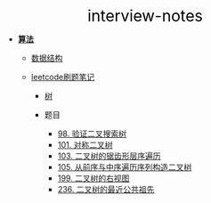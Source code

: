 <center><a href="#" target="_Self" style="font-size:28px;text-decoration:none;color:#000000;">interview-notes</a></center>

* [**算法**](算法/)
  * [数据结构](算法/数据结构/)
  * [leetcode刷题笔记](算法/leetcode/)
    
    * [树](算法/leetcode/tree/)
    
    * 题目
    
      * [98. 验证二叉搜索树](算法/leetcode/tree/98.%20验证二叉搜索树)
      * [101. 对称二叉树](算法/leetcode/tree/101.%20对称二叉树)
      * [103. 二叉树的锯齿形层序遍历](算法/leetcode/tree/103.%20二叉树的锯齿形层序遍历)
      * [105. 从前序与中序遍历序列构造二叉树](算法/leetcode/tree/105.%20从前序与中序遍历序列构造二叉树)
      * [199. 二叉树的右视图](算法/leetcode/tree/199.%20二叉树的右视图)
      * [236. 二叉树的最近公共祖先](算法/leetcode/tree/236.%20二叉树的最近公共祖先)
      
      

